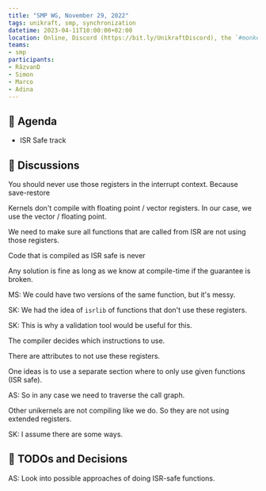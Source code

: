 ```yaml
---
title: "SMP WG, November 29, 2022"
tags: unikraft, smp, synchronization
datetime: 2023-04-11T10:00:00+02:00
location: Online, Discord (https://bit.ly/UnikraftDiscord), the `#monkey-business` voice channel
teams:
- smp
participants:
- RăzvanD
- Simon
- Marco
- Adina
---
```


## :dart: Agenda

- ISR Safe track

## :closed_book: Discussions

You should never use those registers in the interrupt context.
Because save-restore

Kernels don't compile with floating point / vector registers.
In our case, we use the vector / floating point.

We need to make sure all functions that are called from ISR are not using those registers.

Code that is compiled as ISR safe is never 

Any solution is fine as long as we know at compile-time if the guarantee is broken.

MS: We could have two versions of the same function, but it's messy.

SK: We had the idea of `isrlib` of functions that don't use these registers.

SK: This is why a validation tool would be useful for this.

The compiler decides which instructions to use.

There are attributes to not use these registers.

One ideas is to use a separate section where to only use given functions (ISR safe).

AS: So in any case we need to traverse the call graph.

Other unikernels are not compiling like we do.
So they are not using extended registers.

SK: I assume there are some ways.

## :wrench: TODOs and Decisions

AS: Look into possible approaches of doing ISR-safe functions.
